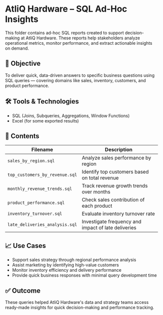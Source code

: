 # AtliQ Hardware – SQL Ad-Hoc Insights

This folder contains ad-hoc SQL reports created to support decision-making at AtliQ Hardware. These reports help stakeholders analyze operational metrics, monitor performance, and extract actionable insights on demand.

## 📌 Objective

To deliver quick, data-driven answers to specific business questions using SQL queries — covering domains like sales, inventory, customers, and product performance.

## 🛠️ Tools & Technologies

- SQL (Joins, Subqueries, Aggregations, Window Functions)
- Excel (for some exported results)

## 📁 Contents

| Filename                         | Description                                                  |
|----------------------------------|--------------------------------------------------------------|
| `sales_by_region.sql`            | Analyze sales performance by region                          |
| `top_customers_by_revenue.sql`   | Identify top customers based on total revenue                |
| `monthly_revenue_trends.sql`     | Track revenue growth trends over months                      |
| `product_performance.sql`        | Check sales contribution of each product                     |
| `inventory_turnover.sql`         | Evaluate inventory turnover rate                             |
| `late_deliveries_analysis.sql`   | Investigate frequency and impact of late deliveries          |


## 📈 Use Cases

- Support sales strategy through regional performance analysis  
- Assist marketing by identifying high-value customers  
- Monitor inventory efficiency and delivery performance  
- Provide quick business responses with minimal query development time

## ✅ Outcome

These queries helped AtliQ Hardware's data and strategy teams access ready-made insights for quick decision-making and performance tracking.
